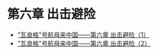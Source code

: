 # 第六章 出击避险

* ["瓦良格"号航母来中国——第六章 出击避险（1）](http://mp.weixin.qq.com/s?__biz=MzI2MjQ3MTM5OA==&mid=2247483741&idx=1&sn=eb13c81e6b38ebbab2ecc1d20efb5406)
* ["瓦良格"号航母来中国——第六章 出击避险（2）](http://mp.weixin.qq.com/s?__biz=MzI2MjQ3MTM5OA==&mid=2247483756&idx=1&sn=bc06273c4232914a5bf8bc59be73d5bb)
